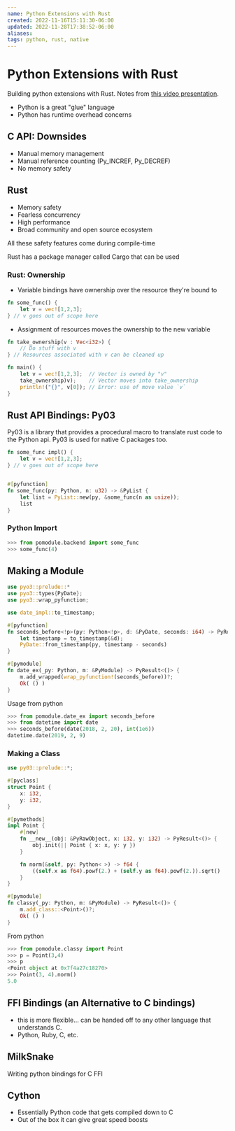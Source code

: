 ```yaml
---
name: Python Extensions with Rust
created: 2022-11-16T15:11:30-06:00
updated: 2022-11-28T17:38:52-06:00
aliases: 
tags: python, rust, native
---
```

# Python Extensions with Rust

Building python extensions with Rust.  Notes from [this video presentation](https://www.youtube.com/watch?v=4h8Ll9_-SZY).

- Python is a great "glue" language
- Python has runtime overhead concerns

## C API: Downsides
- Manual memory management
- Manual reference counting (Py_INCREF, Py_DECREF)
- No memory safety

## Rust
- Memory safety
- Fearless concurrency
- High performance
- Broad community and open source ecosystem

All these safety features come during compile-time

Rust has a package manager called Cargo that can be used

### Rust: Ownership
- Variable bindings have ownership over the resource they're bound to
```rust
fn some_func() {
	let v = vec![1,2,3];
} // v goes out of scope here
```
- Assignment of resources moves the ownership to the new variable
```rust
fn take_ownership(v : Vec<i32>) {
	// Do stuff with v
} // Resources associated with v can be cleaned up

fn main() {
	let v = vec![1,2,3];  // Vector is owned by "v"
	take_ownership)v);    // Vector moves into take_ownership
	println!("{}", v[0]); // Error: use of move value `v`
}
```

## Rust API Bindings: Py03

Py03 is a library that provides a procedural macro to translate rust code to the Python api.  Py03 is used for native C packages too.
```rust
fn some_func impl() {
	let v = vec![1,2,3];
} // v goes out of scope here


#[pyfunction]
fn some_func(py: Python, n: u32) -> &PyList {
	let list = PyList::new(py, &some_func(n as usize));
	list
}
```

### Python Import
```python
>>> from pomodule.backend import some_func
>>> some_func(4)
```

## Making a Module
```rust
use pyo3::prelude::*
use pyo3::types{PyDate};
use pyo3::wrap_pyfunction;

use date_impl::to_timestamp;

#[pyfunction]
fn seconds_before<!p>(py: Python<!p>, d: &PyDate, seconds: i64) -> PyResult<&!p PyDate> {
	let timestamp = to_timestamp(&d);
	PyDate::from_timestamp(py, timestamp - seconds)
}

#[pymodule]
fn date_ex(_py: Python, m: &PyModule) -> PyResult<()> {
	m.add_wrapped(wrap_pyfunction!(seconds_before))?;
	Ok( () )
}
```

Usage from python
```python
>>> from pomodule.date_ex import seconds_before
>>> from datetime import date
>>> seconds_before(date(2018, 2, 20), int(1e6))
datetime.date(2019, 2, 9)
```

### Making a Class
```rust
use py03::prelude::*;

#[pyclass]
struct Point {
	x: i32,
	y: i32,
}

#[pymethods]
impl Point {
	#[new]
	fn __new__(obj: &PyRawObject, x: i32, y: i32) -> PyResult<()> {
		obj.init(|| Point { x: x, y: y })
	}

	fn norm(&self, py: Python< >) -> f64 {
		((self.x as f64).powf(2.) + (self.y as f64).powf(2.)).sqrt()
	}
}
```

```rust
#[pymodule]
fn classy(_py: Python, m: &PyModule) -> PyResult<()> {
	m.add_class::<Point>()?;
	Ok( () )
}
```

From python
```python
>>> from pomodule.classy import Point
>>> p = Point(3,4)
>>> p
<Point object at 0x7f4a27c18270>
>>> Point(3, 4).norm()
5.0
```

## FFI Bindings (an Alternative to C bindings)

- this is more flexible... can be handed off to any other language that understands C.
- Python, Ruby, C, etc.

## MilkSnake
Writing python bindings for C FFI

## Cython

- Essentially Python code that gets compiled down to C
- Out of the box it can give great speed boosts
